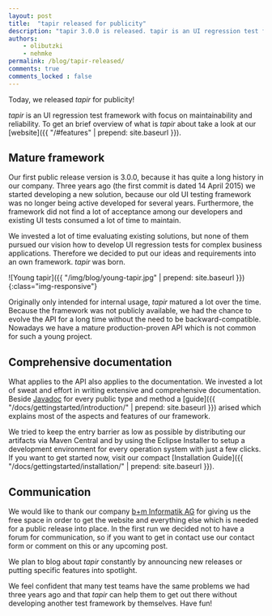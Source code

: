 ```yaml
---
layout: post
title:  "tapir released for publicity"
description: "tapir 3.0.0 is released. tapir is an UI regression test framework which focuses on maintainability and reliability."
authors:
    - olibutzki
    - nehmke
permalink: /blog/tapir-released/
comments: true
comments_locked : false
---
```

Today, we released *tapir* for publicity!

*tapir* is an UI regression test framework with focus on maintainability and reliability. To get an brief overview of what is *tapir* about take a look at our [website]({{ "/#features" | prepend: site.baseurl }}).

## Mature framework

Our first public release version is 3.0.0, because it has quite a long history in our company.
Three years ago (the first commit is dated 14 April 2015) we started developing a new solution, because our old UI testing framework was no longer being active developed for several years.
Furthermore, the framework did not find a lot of acceptance among our developers and existing UI tests consumed a lot of time to maintain.

We invested a lot of time evaluating existing solutions, but none of them pursued our vision how to develop UI regression tests for complex business applications. Therefore we decided to put our ideas and requirements into an own framework. *tapir* was born.

![Young tapir]({{ "/img/blog/young-tapir.jpg" | prepend: site.baseurl }}){:class="img-responsive"}

Originally only intended for internal usage, *tapir* matured a lot over the time. Because the framework was not publicly available, we had the chance to evolve the API for a long time without the need to be backward-compatible. Nowadays we have a mature production-proven API which is not common for such a young project.

## Comprehensive documentation

What applies to the API also applies to the documentation. We invested a lot of sweat and effort in writing extensive and comprehensive documentation. Beside [Javadoc](https://www.javadoc.io/doc/de.bmiag.tapir/tapir) for every public type and method a [guide]({{ "/docs/gettingstarted/introduction/" | prepend: site.baseurl }}) arised which explains most of the aspects and features of our framework.

We tried to keep the entry barrier as low as possible by distributing our artifacts via Maven Central and by using the Eclipse Installer to setup a development environment for every operation system with just a few clicks. If you want to get started now, visit our compact [Installation Guide]({{ "/docs/gettingstarted/installation/" | prepend: site.baseurl }}).

## Communication

We would like to thank our company [b+m Informatik AG](http://www.bmiag.de) for giving us the free space in order to get the website and everything else which is needed for a public release into place. In the first run we decided not to have a forum for communication, so if you want to get in contact use our contact form or comment on this or any upcoming post.

We plan to blog about *tapir* constantly by announcing new releases or putting specific features into spotlight.

We feel confident that many test teams have the same problems we had three years ago and that *tapir* can help them to get out there without developing another test framework by themselves. Have fun!
